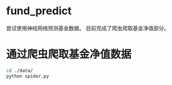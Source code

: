 # fund_predict
尝试使用神经网络预测基金数据。
目前完成了爬虫爬取基金净值部分。
# 通过爬虫爬取基金净值数据
```sh
cd ./data/
python spider.py
```
